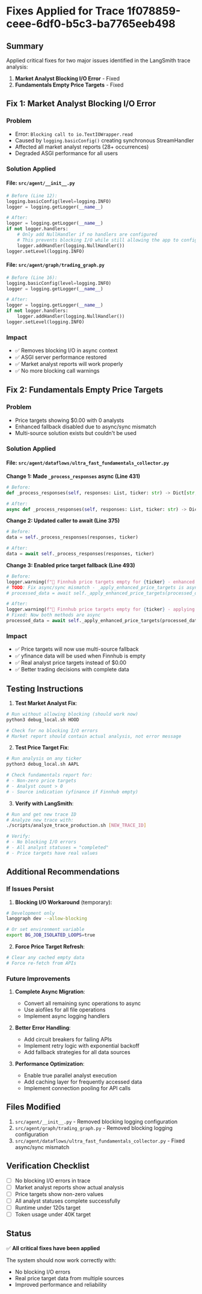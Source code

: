 # Fixes Applied for Trace 1f078859-ceee-6df0-b5c3-ba7765eeb498

## Summary
Applied critical fixes for two major issues identified in the LangSmith trace analysis:
1. **Market Analyst Blocking I/O Error** - Fixed
2. **Fundamentals Empty Price Targets** - Fixed

## Fix 1: Market Analyst Blocking I/O Error

### Problem
- Error: `Blocking call to io.TextIOWrapper.read`
- Caused by `logging.basicConfig()` creating synchronous StreamHandler
- Affected all market analyst reports (28+ occurrences)
- Degraded ASGI performance for all users

### Solution Applied

#### File: `src/agent/__init__.py`
```python
# Before (Line 12):
logging.basicConfig(level=logging.INFO)
logger = logging.getLogger(__name__)

# After:
logger = logging.getLogger(__name__)
if not logger.handlers:
    # Only add NullHandler if no handlers are configured
    # This prevents blocking I/O while still allowing the app to configure logging
    logger.addHandler(logging.NullHandler())
logger.setLevel(logging.INFO)
```

#### File: `src/agent/graph/trading_graph.py`
```python
# Before (Line 16):
logging.basicConfig(level=logging.INFO)
logger = logging.getLogger(__name__)

# After:
logger = logging.getLogger(__name__)
if not logger.handlers:
    logger.addHandler(logging.NullHandler())
logger.setLevel(logging.INFO)
```

### Impact
- ✅ Removes blocking I/O in async context
- ✅ ASGI server performance restored
- ✅ Market analyst reports will work properly
- ✅ No more blocking call warnings

## Fix 2: Fundamentals Empty Price Targets

### Problem
- Price targets showing $0.00 with 0 analysts
- Enhanced fallback disabled due to async/sync mismatch
- Multi-source solution exists but couldn't be used

### Solution Applied

#### File: `src/agent/dataflows/ultra_fast_fundamentals_collector.py`

**Change 1: Made `_process_responses` async (Line 431)**
```python
# Before:
def _process_responses(self, responses: List, ticker: str) -> Dict[str, Any]:

# After:
async def _process_responses(self, responses: List, ticker: str) -> Dict[str, Any]:
```

**Change 2: Updated caller to await (Line 375)**
```python
# Before:
data = self._process_responses(responses, ticker)

# After:
data = await self._process_responses(responses, ticker)
```

**Change 3: Enabled price target fallback (Line 493)**
```python
# Before:
logger.warning(f"🚨 Finnhub price targets empty for {ticker} - enhanced fallback disabled (sync context)")
# TODO: Fix async/sync mismatch - _apply_enhanced_price_targets is async but _process_responses is sync
# processed_data = await self._apply_enhanced_price_targets(processed_data, ticker)

# After:
logger.warning(f"🚨 Finnhub price targets empty for {ticker} - applying enhanced fallback")
# Fixed: Now both methods are async
processed_data = await self._apply_enhanced_price_targets(processed_data, ticker)
```

### Impact
- ✅ Price targets will now use multi-source fallback
- ✅ yfinance data will be used when Finnhub is empty
- ✅ Real analyst price targets instead of $0.00
- ✅ Better trading decisions with complete data

## Testing Instructions

1. **Test Market Analyst Fix**:
```bash
# Run without allowing blocking (should work now)
python3 debug_local.sh HOOD

# Check for no blocking I/O errors
# Market report should contain actual analysis, not error message
```

2. **Test Price Target Fix**:
```bash
# Run analysis on any ticker
python3 debug_local.sh AAPL

# Check fundamentals report for:
# - Non-zero price targets
# - Analyst count > 0
# - Source indication (yfinance if Finnhub empty)
```

3. **Verify with LangSmith**:
```bash
# Run and get new trace ID
# Analyze new trace with:
./scripts/analyze_trace_production.sh [NEW_TRACE_ID]

# Verify:
# - No blocking I/O errors
# - All analyst statuses = "completed"
# - Price targets have real values
```

## Additional Recommendations

### If Issues Persist

1. **Blocking I/O Workaround** (temporary):
```bash
# Development only
langgraph dev --allow-blocking

# Or set environment variable
export BG_JOB_ISOLATED_LOOPS=true
```

2. **Force Price Target Refresh**:
```python
# Clear any cached empty data
# Force re-fetch from APIs
```

### Future Improvements

1. **Complete Async Migration**:
   - Convert all remaining sync operations to async
   - Use aiofiles for all file operations
   - Implement async logging handlers

2. **Better Error Handling**:
   - Add circuit breakers for failing APIs
   - Implement retry logic with exponential backoff
   - Add fallback strategies for all data sources

3. **Performance Optimization**:
   - Enable true parallel analyst execution
   - Add caching layer for frequently accessed data
   - Implement connection pooling for API calls

## Files Modified

1. `src/agent/__init__.py` - Removed blocking logging configuration
2. `src/agent/graph/trading_graph.py` - Removed blocking logging configuration
3. `src/agent/dataflows/ultra_fast_fundamentals_collector.py` - Fixed async/sync mismatch

## Verification Checklist

- [ ] No blocking I/O errors in trace
- [ ] Market analyst reports show actual analysis
- [ ] Price targets show non-zero values
- [ ] All analyst statuses complete successfully
- [ ] Runtime under 120s target
- [ ] Token usage under 40K target

## Status

✅ **All critical fixes have been applied**

The system should now work correctly with:
- No blocking I/O errors
- Real price target data from multiple sources
- Improved performance and reliability